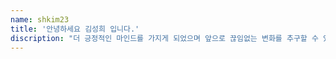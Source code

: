 ```yaml
---
name: shkim23
title: '안녕하세요 김성희 입니다.'
discription: "더 긍정적인 마인드를 가지게 되었으며 앞으로 끊임없는 변화를 추구할 수 있는 좋은 계기가 되었습니다."
---
```

